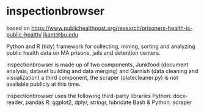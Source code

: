 # inspectionbrowser
based on https://www.publichealthpost.org/research/prisoners-health-is-public-health/
jkant@bu.edu
 
 Python and R (tidy) framework for collecting, mining, sorting and analyzing 
 public health data on MA prisons, jails and detention centers.
 
 inspectionbrowser is made up of two components, Junkfood (document analysis, dataset building and data merging) and 
 Garnish (data cleaning and visualization)
 a third component, the scraper (platecleaner.py) is not available publicly at this time.

 inspectionbrowser uses the following third-party libraries
 Python: docx-reader, pandas
 R: ggplot2, dplyr, stringr, lubridate
 Bash & Python: scraper

